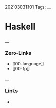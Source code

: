 202103031301
Tags:
__
# Haskell


__
### Zero-Links
- [[00-language]]  
- [[00-fp]]  

__
### Links
- 

 
 